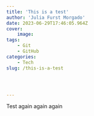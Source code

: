 ```yaml
---
title: 'This is a test'
author: 'Julia Furst Morgado'
date: 2023-06-29T17:46:05.964Z
cover:
    image: 
tags: 
    - Git
    - GitHub
categories: 
    - Tech
slug: /this-is-a-test




---
```

Test again again again